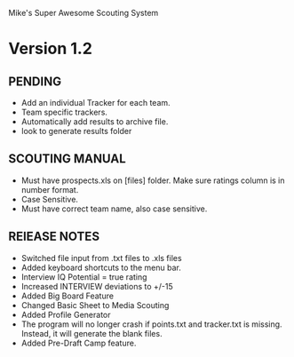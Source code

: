 Mike's Super Awesome Scouting System

Version 1.2
========

PENDING
--
+ Add an individual Tracker for each team.
+ Team specific trackers.
+ Automatically add results to archive file.
+ look to generate results folder


SCOUTING MANUAL 
--
+ Must have prospects.xls on [files] folder. Make sure ratings column is in number format.
+ Case Sensitive.
+ Must have correct team name, also case sensitive.


RElEASE NOTES
--
+ Switched file input from .txt files to .xls files
+ Added keyboard shortcuts to the menu bar.
+ Interview IQ Potential = true rating
+ Increased INTERVIEW deviations to +/-15
+ Added Big Board Feature
+ Changed Basic Sheet to Media Scouting
+ Added Profile Generator
+ The program will no longer crash if points.txt and tracker.txt is missing. Instead, it will generate the blank files.
+ Added Pre-Draft Camp feature.
